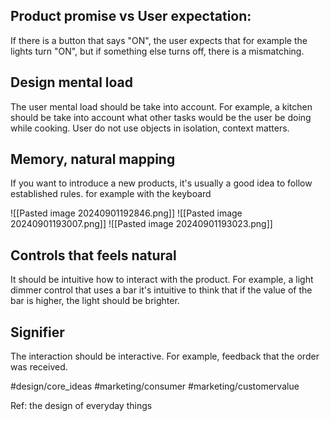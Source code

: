 ## Product promise vs User expectation:
If there is a button that says "ON", the user expects that for example the lights turn "ON", but if something else turns off, there is a mismatching. 

## Design mental load
The user mental load should be take into account. For example, a kitchen should be take into account what other tasks would be the user be doing while cooking. User do not use objects in isolation, context matters.

## Memory, natural mapping
If you want to introduce a new products, it's usually a good idea to follow established rules. for example with the keyboard

![[Pasted image 20240901192846.png]]
![[Pasted image 20240901193007.png]]
![[Pasted image 20240901193023.png]]
## Controls that feels natural
It should be intuitive how to interact with the product. For example, a light dimmer control that uses a bar it's intuitive to think that if the value of the bar is higher, the light should be brighter.

## Signifier
The interaction should be interactive. For example, feedback that the order was received. 

#design/core_ideas #marketing/consumer #marketing/customervalue 

Ref: the design of everyday things